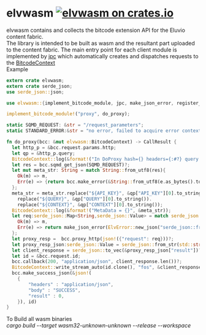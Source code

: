 
  
# elvwasm [![elvwasm on crates.io](https://img.shields.io/crates/v/elvwasm)](https://crates.io/crates/elvwasm)

elvwasm contains and collects the bitcode extension API for the Eluvio content fabric. </br> The library is intended to be built as wasm and the resultant part uploaded to the content fabric. The main entry point for each client module is implemented by [jpc][__link0] which automatically creates and dispatches requests to the [BitcodeContext][__link1] </br> Example


```rust
extern crate elvwasm;
extern crate serde_json;
use serde_json::json;

use elvwasm::{implement_bitcode_module, jpc, make_json_error, register_handler, BitcodeContext, ElvError, ErrorKinds};

implement_bitcode_module!("proxy", do_proxy);

static SQMD_REQUEST: &str = "/request_parameters";
static STANDARD_ERROR:&str = "no error, failed to acquire error context";

fn do_proxy(bcc: &mut elvwasm::BitcodeContext) -> CallResult {
  let http_p = &bcc.request.params.http;
  let qp = &http_p.query;
  BitcodeContext::log(&format!("In DoProxy hash={} headers={:#?} query params={:#?}",&bcc.request.q_info.hash, &http_p.headers, qp));
  let res = bcc.sqmd_get_json(SQMD_REQUEST)?;
  let mut meta_str: String = match String::from_utf8(res){
    Ok(m) => m,
    Err(e) => {return bcc.make_error(&String::from_utf8(e.as_bytes().to_vec()).unwrap_or_else(|_| STANDARD_ERROR.to_string()));}
  };
  meta_str = meta_str.replace("${API_KEY}", &qp["API_KEY"][0].to_string()).
    replace("${QUERY}", &qp["QUERY"][0].to_string()).
    replace("${CONTEXT}", &qp["CONTEXT"][0].to_string());
  BitcodeContext::log(&format!("MetaData = {}", &meta_str));
  let req:serde_json::Map<String,serde_json::Value> = match serde_json::from_str::<serde_json::Map<String,serde_json::Value>>(&meta_str){
    Ok(m) => m,
    Err(e) => return make_json_error(ElvError::new_json("serde_json::from_str failed", ErrorKinds::Invalid, e))
  };
  let proxy_resp =  bcc.proxy_http(json!({"request": req}))?;
  let proxy_resp_json:serde_json::Value = serde_json::from_str(std::str::from_utf8(&proxy_resp).unwrap_or("{}"))?;
  let client_response = serde_json::to_vec(&proxy_resp_json["result"])?;
  let id = &bcc.request.id;
  bcc.callback(200, "application/json", client_response.len())?;
  BitcodeContext::write_stream_auto(id.clone(), "fos", &client_response)?;
  bcc.make_success_json(&json!(
    {
        "headers" : "application/json",
        "body" : "SUCCESS",
        "result" : 0,
    }), id)
}
```

To Build all wasm binaries </br> *cargo build --target wasm32-unknown-unknown --release --workspace* </br> 


 [__link0]: https://docs.rs/elvwasm/0.1.0/elvwasm/?search=elvwasm::jpc
 [__link1]: https://crates.io/crates/BitcodeContext
